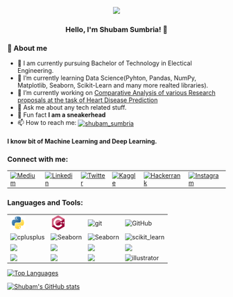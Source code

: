 <p  align="center"><img width="75%" height="auto" src="https://i.imgur.com/iXuL1HG.png" height="175px"/></p>

<h3 align="center">Hello, I'm Shubam Sumbria! 👋</a>

### 📖 About me

- 🔭 I am currently pursuing Bachelor of Technology in Electical Engineering.
- 🌱 I’m currently learning Data Science(Pyhton, Pandas, NumPy, Matplotlib, Seaborn, Scikit-Learn and many more realted libraries).
- 🔑 I’m currently working on [Comparative Analysis of various Research proposals at the task of Heart Disease Prediction](https://github.com/raina-akshay/CMPR_HEART)
- 💬 Ask me about any tech related stuff.
- 👟 Fun fact **I am a sneakerhead**
- 📫 How to reach me: <a href="mailto:shubamsumbria66@gmail.com" target="blank"><img align="center" src="https://upload.wikimedia.org/wikipedia/commons/7/7e/Gmail_icon_%282020%29.svg" alt="shubam_sumbria" height="15"/></a>

#### I know bit of Machine Learning and Deep Learning.

<h3 align="left">Connect with me:</h3>
<table>
<tr>
<td><a href="https://medium.com/@shubamsumbria" target="blank"><img align="center" src="https://seeklogo.com/images/M/medium-logo-93CDCF6451-seeklogo.com.png" alt="Medium" height="23"/></a>
<td><a href="https://linkedin.com/in/shubamsumbria" target="blank"><img align="center" src="https://image.flaticon.com/icons/png/512/174/174857.png" alt="Linkedin" height="21"/></a>
<td><a href="https://twitter.com/sumbriashubam" target="blank"><img align="center" src="https://help.twitter.com/content/dam/help-twitter/brand/logo.png" alt="Twitter" height="33"/></a>
<td><a href="https://kaggle.com/shubamsumbria" target="blank"><img align="center" src="https://cdn3.iconfinder.com/data/icons/logos-and-brands-adobe/512/189_Kaggle-512.png" alt="Kaggle" height="21"/></a>
<td><a href="https://www.hackerrank.com/shubamsumbria" target="blank"><img align="center" src="https://upload.wikimedia.org/wikipedia/commons/thumb/4/40/HackerRank_Icon-1000px.png/600px-HackerRank_Icon-1000px.png" alt="Hackerrank" height="23"/></a>
<td><a href="https://instagram.com/shubam_sumbria" target="blank"><img align="center" src="https://assets.stickpng.com/images/580b57fcd9996e24bc43c521.png" alt="Instagram" height="23"/></a>
</tr>
</table>

### Languages and Tools:

<table>
<tbody>
<tr>
<td><a><img src="https://raw.githubusercontent.com/devicons/devicon/master/icons/python/python-original.svg" alt="python" align="center" width="35"/></a></td>
<td><a><img src="https://raw.githubusercontent.com/devicons/devicon/master/icons/cplusplus/cplusplus-original.svg" alt="cplusplus" align="center" width="35"/></a></td>
<td><a><img src="https://www.vectorlogo.zone/logos/git-scm/git-scm-icon.svg" alt="git" align="center" width="35"/></a></td>
<td><a><img alt="GitHub" title="GitHub" align="center" height="35px" src="https://i.imgur.com/DZgetVv.png"/></a></td>
</tr>
<tr>
<td><a><img src="https://matplotlib.org/_static/logo2_compressed.svg" alt="cplusplus" align="center" width="50"/></a></td>
<td><a><img src="https://seaborn.pydata.org/_static/logo-wide-lightbg.svg" alt="Seaborn" align="center" width="50"/></a></td>
<td><a><img src="https://pandas.pydata.org/docs/_static/pandas.svg" alt="Seaborn" align="center" width="50"/></a></td>
<td> <a><img src="https://upload.wikimedia.org/wikipedia/commons/0/05/Scikit_learn_logo_small.svg" alt="scikit_learn" align="center" width="50"/></a></td>
</tr>
<tr>
<td><a><img src="https://camo.githubusercontent.com/41e3e4d3f4c4d289366da457892647b320e0df08f519059406a34036a41bd31f/68747470733a2f2f6d69726f2e6d656469756d2e636f6d2f6d61782f313035302f302a345a366d774f524768745341676551322e706e67" align="center" width="35"/></a></td>
<td><a><img src="https://numpy.org/images/logos/numpy.svg" align="center" width="35"/></a></td>
<td><a><img src="https://www.vectorlogo.zone/logos/pytorch/pytorch-icon.svg" align="center" width="35"/></a></td>
<td><a><img src="https://www.vectorlogo.zone/logos/opencv/opencv-icon.svg" align="center" width="35"/></a>
</tr>
<tr>
<td><a><img src="https://upload.wikimedia.org/wikipedia/commons/thumb/7/7e/Spyder_logo.svg/96px-Spyder_logo.svg.png"  height="40px" align="center"/></a></td>
<td><a><img src="https://upload.wikimedia.org/wikipedia/commons/2/21/Matlab_Logo.png" align="center" width="35"/></a></td>
<td><a><img src="https://cdn.worldvectorlogo.com/logos/arduino-1.svg" align="center" width="35"/></a></td>
<td><a><img src="https://www.vectorlogo.zone/logos/adobe_illustrator/adobe_illustrator-icon.svg" alt="illustrator" align="center" width="35"/></a></td>
</tr>
</tbody>
</table>

[![Top Languages](https://github-readme-stats.vercel.app/api/top-langs/?username=shubamsumbria66&layout=compact&count_private=true&show_icons=true&theme=dark&card_width=260)](https://github.com/shubamsumbria66/github-readme-stats)

[![Shubam's GitHub stats](https://github-readme-stats.vercel.app/api?username=shubamsumbria66&count_private=true&show_icons=true&theme=dark&card_width=10)](https://github.com/shubamsumbria66/github-readme-stats)
